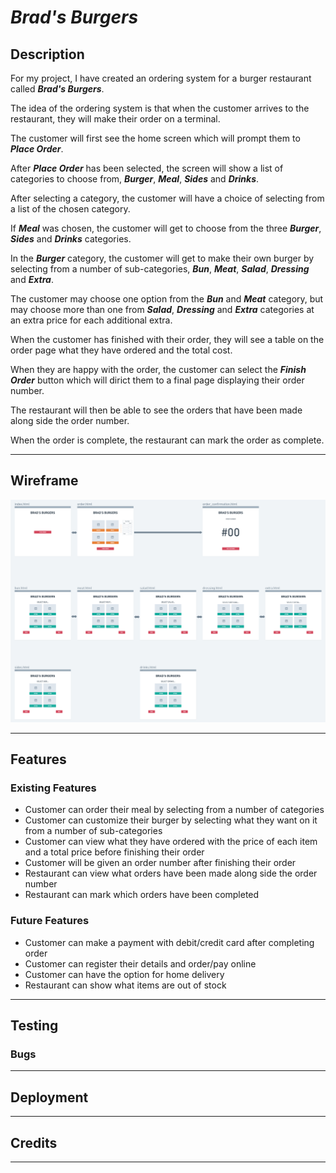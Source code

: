 # ***Brad's Burgers***

## Description

For my project, I have created an ordering system for a burger restaurant called ***Brad's Burgers***.

The idea of the ordering system is that when the customer arrives to the restaurant, they will make their order on a terminal.

The customer will first see the home screen which will prompt them to ***Place Order***.

After ***Place Order*** has been selected, the screen will show a list of categories to choose from, ***Burger***, ***Meal***, ***Sides*** and ***Drinks***.

After selecting a category, the customer will have a choice of selecting from a list of the chosen category.

If ***Meal*** was chosen, the customer will get to choose from the three ***Burger***, ***Sides*** and ***Drinks*** categories.

In the ***Burger*** category, the customer will get to make their own burger by selecting from a number of sub-categories, ***Bun***, ***Meat***, ***Salad***, ***Dressing*** and ***Extra***.

The customer may choose one option from the ***Bun*** and ***Meat*** category, but may choose more than one from ***Salad***, ***Dressing*** and ***Extra*** categories at an extra price for each additional extra.

When the customer has finished with their order, they will see a table on the order page what they have ordered and the total cost.

When they are happy with the order, the customer can select the ***Finish Order*** button which will dirict them to a final page displaying their order number.

The restaurant will then be able to see the orders that have been made along side the order number.

When the order is complete, the restaurant can mark the order as complete.


------
## Wireframe

<img src="assets/images/Wireframe.png">

------
## Features
### Existing Features
* Customer can order their meal by selecting from a number of categories
* Customer can customize their burger by selecting what they want on it from a number of sub-categories
* Customer can view what they have ordered with the price of each item and a total price before finishing their order
* Customer will be given an order number after finishing their order
* Restaurant can view what orders have been made along side the order number
* Restaurant can mark which orders have been completed

### Future Features
* Customer can make a payment with debit/credit card after completing order
* Customer can register their details and order/pay online
* Customer can have the option for home delivery
* Restaurant can show what items are out of stock

------
## Testing


### Bugs


------
## Deployment


------
## Credits


------